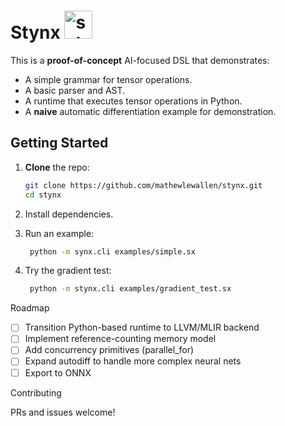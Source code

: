 # Stynx <img width="45" alt="schermafbeelding 2017-09-27 om 23 08 12" src="https://user-images.githubusercontent.com/7254997/30937972-c9632d04-a3d8-11e7-87f3-c44ce2b86d24.png">


This is a **proof-of-concept** AI-focused DSL that demonstrates:
- A simple grammar for tensor operations.
- A basic parser and AST.
- A runtime that executes tensor operations in Python.
- A **naive** automatic differentiation example for demonstration.

## Getting Started

1. **Clone** the repo:
   ```bash
   git clone https://github.com/mathewlewallen/stynx.git
   cd stynx
    ```

2. Install dependencies.
3. Run an example:
   ```bash
    python -m synx.cli examples/simple.sx
    ```
4. Try the gradient test:
   ```bash
    python -m stynx.cli examples/gradient_test.sx
    ```

Roadmap

- [ ] Transition Python-based runtime to LLVM/MLIR backend
- [ ] Implement reference-counting memory model
- [ ] Add concurrency primitives (parallel_for)
- [ ] Expand autodiff to handle more complex neural nets
- [ ] Export to ONNX

Contributing

PRs and issues welcome!
